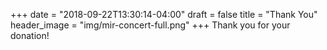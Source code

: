 +++
date = "2018-09-22T13:30:14-04:00"
draft = false
title = "Thank You"
header_image = "img/mir-concert-full.png"
+++
Thank you for your donation!
